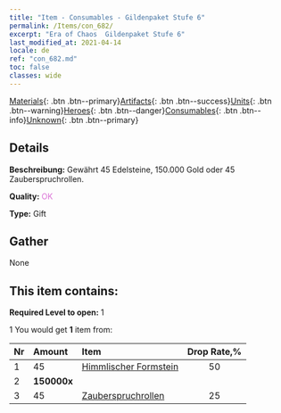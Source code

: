 ```yaml
---
title: "Item - Consumables - Gildenpaket Stufe 6"
permalink: /Items/con_682/
excerpt: "Era of Chaos  Gildenpaket Stufe 6"
last_modified_at: 2021-04-14
locale: de
ref: "con_682.md"
toc: false
classes: wide
---
```

 [Materials](/de/Items/){: .btn .btn--primary}[Artifacts](/de/Items/Artifacts/){: .btn .btn--success}[Units](/de/Items/Units/){: .btn .btn--warning}[Heroes](/de/Items/Heroes/){: .btn .btn--danger}[Consumables](/de/Items/Consumables/){: .btn .btn--info}[Unknown](/de/Items/Unknown/){: .btn .btn--primary}

## Details
 **Beschreibung:** Gewährt 45 Edelsteine, 150.000 Gold oder 45 Zauberspruchrollen.

 **Quality:** <span style="color: #DA70D6">OK</span>

 **Type:** Gift

## Gather

  None

## This item contains:

 **Required Level to open:** 1

 1 You would get **1** item  from:

  | Nr | Amount |     Item    | Drop Rate,% |
  |:---|:-------|:------------|:---------:|
  | 1 | 45 | [Himmlischer Formstein](/de/Items/art_188/) | 50 | 
  | 2 |  **150000x** | <i class="fas fa-coins"/> |  | 25 | 
  | 3 | 45 | [Zauberspruchrollen](/de/Items/con_694/) | 25 | 
